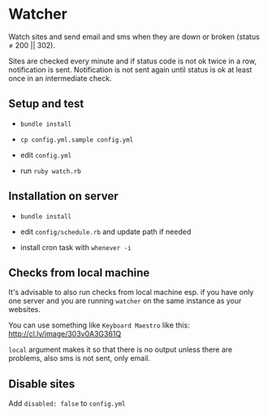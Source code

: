 # Watcher

Watch sites and send email and sms when they are down or broken (status ≠ 200 || 302).

Sites are checked every minute and if status code is not ok twice in a row, notification is sent. Notification is not sent again until status is ok at least once in an intermediate check.

## Setup and test

* `bundle install`

* `cp config.yml.sample config.yml`

* edit `config.yml`

* run `ruby watch.rb`

## Installation on server

* `bundle install`

* edit `config/schedule.rb` and update path if needed

* install cron task with `whenever -i`

## Checks from local machine

It's advisable to also run checks from local machine esp. if you have only one server and you are running `watcher` on the same instance as your websites.

You can use something like `Keyboard Maestro` like this: http://cl.ly/image/303v0A3G361Q

`local` argument makes it so that there is no output unless there are problems, also sms is not sent, only email.

## Disable sites

Add `disabled: false` to `config.yml`
